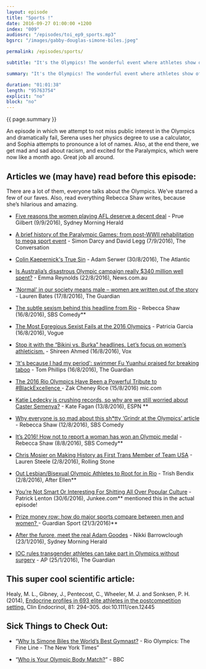 ```yaml
---
layout: episode
title: "Sports !"
date: 2016-09-27 01:00:00 +1200
index: "009"
audiosrc: "/episodes/toi_ep9_sports.mp3"
bgsrc: "/images/gabby-douglas-simone-biles.jpeg"

permalink: /episodes/sports/

subtitle: "It's the Olympics! The wonderful event where athletes show off their incredible achievements and sports journalists show off their sexism. Does it make sense to gender-segregate sports in 2016? Just how bad is the wage gap in sports? Also: the Paralympics. They are badass and don't get nearly enough attention."

summary: "It's the Olympics! The wonderful event where athletes show off their incredible achievements and sports journalists show off their sexism. Does it make sense to gender-segregate sports in 2016? Just how bad is the wage gap in sports? Also: the Paralympics. They are badass and don't get nearly enough attention."

duration: "01:01:38"
length: "95763754"
explicit: "no"
block: "no" 
---
```

<section class="summary" markdown="1">

{{ page.summary }}

</section>



<section id="shownotes" class="hidden" markdown="1">

An episode in which we attempt to not miss public interest in the Olympics and dramatically fail, Serena uses her physics degree to use a calculator, and Sophia attempts to pronounce a lot of names. Also, at the end there, we get mad and sad about racism, and excited for the Paralympics, which were now like a month ago. Great job all around.
  

## Articles we (may have) read before this episode:

There are a lot of them, everyone talks about the Olympics. We’ve starred a few of our faves. Also, read everything Rebecca Shaw writes, because she’s hilarious and amazing.

- [Five reasons the women playing AFL deserve a decent deal](http://www.smh.com.au/comment/five-reasons-the-women-playing-afl-deserve-a-decent-deal-20160909-grchx3.html) - Prue Gilbert (9/9/2016), Sydney Morning Herald

- [A brief history of the Paralympic Games: from post-WWII rehabilitation to mega sport event](https://theconversation.com/a-brief-history-of-the-paralympic-games-from-post-wwii-rehabilitation-to-mega-sport-event-64809) - Simon Darcy and David Legg (7/9/2016), The Conversation

- [Colin Kaepernick's True Sin](http://www.theatlantic.com/politics/archive/2016/08/kaepernicks-true-sin/498122/) - Adam Serwer (30/8/2016), The Atlantic

- [Is Australia’s disastrous Olympic campaign really $340 million well spent?](http://www.news.com.au/sport/olympics/is-australias-disastrous-olympic-campaign-really-340-million-well-spent/news-story/b6d9d7211136bbc8309939e42ec6e471) - Emma Reynolds (22/8/2016), News.com.au

- ['Normal' in our society means male – women are written out of the story](https://www.theguardian.com/lifeandstyle/womens-blog/2016/aug/17/normal-society-means-male-andy-murray-venus-serena-williams?CMP=Share_iOSApp_Other) - Lauren Bates (17/8/2016), The Guardian

- [The subtle sexism behind this headline from Rio](http://www.sbs.com.au/comedy/article/2016/08/16/subtle-sexism-behind-headline-rio?cid=trending) - Rebecca Shaw (16/8/2016), SBS Comedy**

- [The Most Egregious Sexist Fails at the 2016 Olympics](http://www.vogue.com/13466818/sexist-moments-olympics-coverage/) - Patricia Garcia (16/8/2016), Vogue

- [Stop it with the “Bikini vs. Burka” headlines. Let’s focus on women’s athleticism.](http://www.vox.com/2016/8/16/12497824/burka-bikini-olympics-muslim-women-athletes) - Shireen Ahmed (16/8/2016), Vox

- ['It's because I had my period': swimmer Fu Yuanhui praised for breaking taboo](https://www.theguardian.com/sport/2016/aug/16/chinese-swimmer-fu-yuanhui-praised-for-breaking-periods-taboo) - Tom Phillips (16/8/2016), The Guardian

- [The 2016 Rio Olympics Have Been a Powerful Tribute to #BlackExcellence ](https://mic.com/articles/151588/the-2016-rio-olympics-have-been-a-powerful-tribute-to-black-excellence#.koJVcR413)- Zak Cheney Rice (15/8/2016) mic.com

- [Katie Ledecky is crushing records, so why are we still worried about Caster Semenya?](http://www.espn.com/espnw/voices/article/17275159/katie-ledecky-crushing-records-why-worried-caster-semenya) - Kate Fagan (13/8/2016), ESPN **

- [Why everyone is so mad about this sh*tty ‘Grindr at the Olympics’ article](http://www.sbs.com.au/comedy/article/2016/08/12/why-everyone-so-mad-about-shtty-grindr-olympics-article) - Rebecca Shaw (12/8/2016), SBS Comedy

- [It’s 2016! How not to report a woman has won an Olympic medal](http://www.sbs.com.au/comedy/article/2016/08/08/its-2016-how-not-report-woman-has-won-olympic-medal) - Rebecca Shaw (8/8/2016), SBS Comedy**

- [Chris Mosier on Making History as First Trans Member of Team USA](http://www.rollingstone.com/sports/features/chris-mosier-first-trans-team-usa-member-w432272) - Lauren Steele (2/8/2016), Rolling Stone

- [Out Lesbian/Bisexual Olympic Athletes to Root for in Rio](http://www.afterellen.com/people/497403-31-lesbianbisexual-olympic-athletes-root-rio) - Trish Bendix (2/8/2016), After Ellen**

- [You’re Not Smart Or Interesting For Shitting All Over Popular Culture](http://junkee.com/youre-not-smart-interesting-shitting-popular-culture/81404) - Patrick Lenton (30/6/2016), Junkee.com** mentioned this in the actual episode!

- [Prize money row: how do major sports compare between men and women? ](https://www.theguardian.com/sport/2016/mar/21/prize-money-row-major-sports-compare-men-and-women)- Guardian Sport (21/3/2016)**

- [After the furore, meet the real Adam Goodes](http://www.smh.com.au/good-weekend/after-the-furore-meet-the-real-adam-goodes-20160111-gm39aa.html) - Nikki Barrowclough (23/1/2016), Sydney Morning Herald

- [IOC rules transgender athletes can take part in Olympics without surgery](https://www.theguardian.com/sport/2016/jan/25/ioc-rules-transgender-athletes-can-take-part-in-olympics-without-surgery) - AP (25/1/2016), The Guardian

  

## This super cool scientific article:

Healy, M. L., Gibney, J., Pentecost, C., Wheeler, M. J. and Sonksen, P. H. (2014), [Endocrine profiles in 693 elite athletes in the postcompetition setting.](http://onlinelibrary.wiley.com/doi/10.1111/cen.12445/abstract) Clin Endocrinol, 81: 294–305. doi:10.1111/cen.12445

  

## Sick Things to Check Out:

- “[Why Is Simone Biles the World’s Best Gymnast?](https://www.youtube.com/watch?v=yqds04bRxQM) - Rio Olympics: The Fine Line - The New York Times”

- “[Who is Your Olympic Body Match?](http://www.bbc.com/sport/olympics/36984887)” - BBC

</section>
